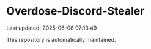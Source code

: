 # Overdose-Discord-Stealer

Last updated: 2025-06-06 07:13:49

This repository is automatically maintained.
